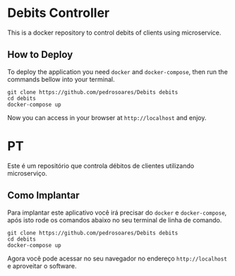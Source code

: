# Debits Controller

This is a docker repository to control debits of clients using microservice.

## How to Deploy

To deploy the application you need ``docker`` and ``docker-compose``, 
then run the commands bellow into your terminal.

```
git clone https://github.com/pedrosoares/Debits debits
cd debits
docker-compose up
```

Now you can access in your browser at ``http://localhost`` and enjoy.

# PT

Este é um repositório que controla débitos de clientes utilizando microserviço.

## Como Implantar

Para implantar este aplicativo você irá precisar do ``docker`` e ``docker-compose``,
após isto rode os comandos abaixo no seu terminal de linha de comando.

```
git clone https://github.com/pedrosoares/Debits debits
cd debits
docker-compose up
```

Agora você pode acessar no seu navegador no endereço ``http://localhost`` e aproveitar o software.